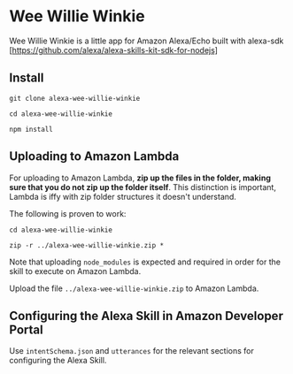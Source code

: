 Wee Willie Winkie
=================

Wee Willie Winkie is a little app for Amazon Alexa/Echo built with alexa-sdk [https://github.com/alexa/alexa-skills-kit-sdk-for-nodejs]

Install
---
`git clone alexa-wee-willie-winkie`

`cd alexa-wee-willie-winkie`

`npm install`

Uploading to Amazon Lambda
---
For uploading to Amazon Lambda, **zip up the files in the folder, making sure that you do not zip up the folder itself**. This distinction is important, Lambda is iffy with zip folder structures it doesn't understand.

The following is proven to work:

`cd alexa-wee-willie-winkie`

`zip -r ../alexa-wee-willie-winkie.zip *`

Note that uploading `node_modules` is expected and required in order for the skill to execute on Amazon Lambda.

Upload the file `../alexa-wee-willie-winkie.zip` to Amazon Lambda.

Configuring the Alexa Skill in Amazon Developer Portal
---
Use `intentSchema.json` and `utterances` for the relevant sections for configuring the Alexa Skill.